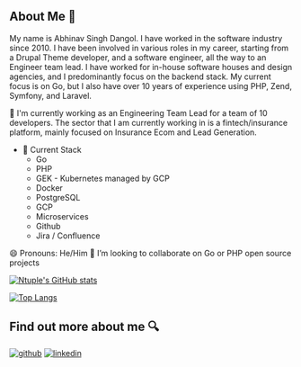 ## About Me 👀 

My name is Abhinav Singh Dangol. I have worked in the software industry since 2010. I have been involved in various roles in my career, starting from a Drupal Theme developer, and a software engineer, all the way to an Engineer team lead. I have worked for in-house software houses and design agencies, and I predominantly focus on the backend stack. My current focus is on Go, but I also have over 10 years of experience using PHP, Zend, Symfony, and Laravel.

💼 I'm currently working as an Engineering Team Lead for a team of 10 developers. The sector that I am currently working in is a fintech/insurance platform, mainly focused on Insurance Ecom and Lead Generation.

- 🥞 Current Stack
    * Go
    * PHP
    * GEK - Kubernetes managed by GCP
    * Docker
    * PostgreSQL
    * GCP
    * Microservices
    * Github
    * Jira / Confluence

😄 Pronouns: He/Him
👯 I’m looking to collaborate on Go or PHP open source projects

[![Ntuple's GitHub stats](https://github-readme-stats.vercel.app/api?username=ntuple&show_icons=true&theme=transparent)](https://github.com/ntuple)

[![Top Langs](https://github-readme-stats.vercel.app/api/top-langs/?username=ntuple&layout=donut)](https://github.com/ntuple)

## Find out more about me 🔍 

[![github](https://img.shields.io/badge/GitHub-000000?style=for-the-badge&logo=GitHub&logoColor=white)](https://github.com/ntuple)
[![linkedin](https://img.shields.io/badge/LinkedIn-0077B5?style=for-the-badge&logo=linkedin&logoColor=white)](https://www.linkedin.com/in/abhinavsdangol/)
